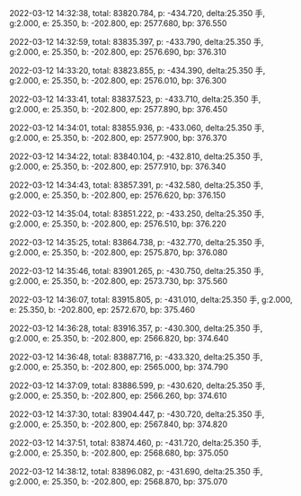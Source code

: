 2022-03-12 14:32:38, total: 83820.784, p: -434.720, delta:25.350 手, g:2.000, e: 25.350, b: -202.800, ep: 2577.680, bp: 376.550

2022-03-12 14:32:59, total: 83835.397, p: -433.790, delta:25.350 手, g:2.000, e: 25.350, b: -202.800, ep: 2576.690, bp: 376.310

2022-03-12 14:33:20, total: 83823.855, p: -434.390, delta:25.350 手, g:2.000, e: 25.350, b: -202.800, ep: 2576.010, bp: 376.300

2022-03-12 14:33:41, total: 83837.523, p: -433.710, delta:25.350 手, g:2.000, e: 25.350, b: -202.800, ep: 2577.890, bp: 376.450

2022-03-12 14:34:01, total: 83855.936, p: -433.060, delta:25.350 手, g:2.000, e: 25.350, b: -202.800, ep: 2577.900, bp: 376.370

2022-03-12 14:34:22, total: 83840.104, p: -432.810, delta:25.350 手, g:2.000, e: 25.350, b: -202.800, ep: 2577.910, bp: 376.340

2022-03-12 14:34:43, total: 83857.391, p: -432.580, delta:25.350 手, g:2.000, e: 25.350, b: -202.800, ep: 2576.620, bp: 376.150

2022-03-12 14:35:04, total: 83851.222, p: -433.250, delta:25.350 手, g:2.000, e: 25.350, b: -202.800, ep: 2576.510, bp: 376.220

2022-03-12 14:35:25, total: 83864.738, p: -432.770, delta:25.350 手, g:2.000, e: 25.350, b: -202.800, ep: 2575.870, bp: 376.080

2022-03-12 14:35:46, total: 83901.265, p: -430.750, delta:25.350 手, g:2.000, e: 25.350, b: -202.800, ep: 2573.730, bp: 375.560

2022-03-12 14:36:07, total: 83915.805, p: -431.010, delta:25.350 手, g:2.000, e: 25.350, b: -202.800, ep: 2572.670, bp: 375.460

2022-03-12 14:36:28, total: 83916.357, p: -430.300, delta:25.350 手, g:2.000, e: 25.350, b: -202.800, ep: 2566.820, bp: 374.640

2022-03-12 14:36:48, total: 83887.716, p: -433.320, delta:25.350 手, g:2.000, e: 25.350, b: -202.800, ep: 2565.000, bp: 374.790

2022-03-12 14:37:09, total: 83886.599, p: -430.620, delta:25.350 手, g:2.000, e: 25.350, b: -202.800, ep: 2566.260, bp: 374.610

2022-03-12 14:37:30, total: 83904.447, p: -430.720, delta:25.350 手, g:2.000, e: 25.350, b: -202.800, ep: 2567.840, bp: 374.820

2022-03-12 14:37:51, total: 83874.460, p: -431.720, delta:25.350 手, g:2.000, e: 25.350, b: -202.800, ep: 2568.680, bp: 375.050

2022-03-12 14:38:12, total: 83896.082, p: -431.690, delta:25.350 手, g:2.000, e: 25.350, b: -202.800, ep: 2568.870, bp: 375.070